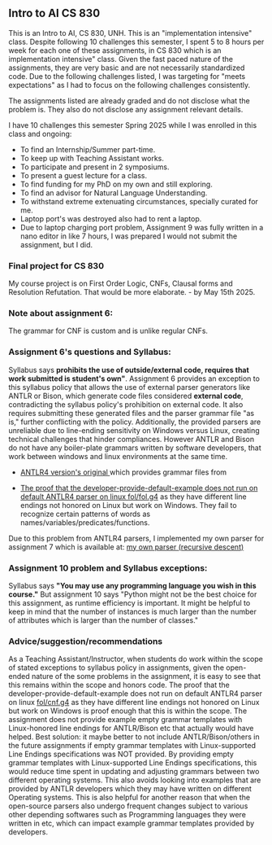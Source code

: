 ## Intro to AI CS 830

This is an Intro to AI, CS 830, UNH.
This is an "implementation intensive" class.
Despite following 10 challenges this semester, I spent 5 to 8 hours per week for each one of these assignments, in CS 830 which is an implementation intensive" class.
Given the fast paced nature of the assignments, they are very basic and are not necessarily standardized code. Due to the following challenges listed, I was targeting for "meets expectations" as I had to focus on the following challenges consistently.

The assignments listed are already graded and do not disclose what the problem is.
They also do not disclose any assignment relevant details.

I have 10 challenges this semester Spring 2025 while I was enrolled in this class and ongoing:

- To find an Internship/Summer part-time.
- To keep up with Teaching Assistant works.
- To participate and present in 2 symposiums.
- To present a guest lecture for a class.
- To find funding for my PhD on my own and still exploring.
- To find an advisor for Natural Language Understanding.
- To withstand extreme extenuating circumstances, specially curated for me.
- Laptop port's was destroyed also had to rent a laptop. 
- Due to laptop charging port problem, Assignment 9 was fully written in a nano editor in like 7 hours, I was prepared I would not submit the assignment, but I did.

### Final project for CS 830

My course project is on First Order Logic, CNFs, Clausal forms and Resolution Refutation. That would be more elaborate. - by May 15th 2025.

### Note about assignment 6:
The grammar for CNF is custom and is unlike regular CNFs.

### Assignment 6's questions and Syllabus:

Syllabus says **prohibits the use of outside/external code, requires that work submitted is student's own"**. 
Assignment 6 provides an exception to this syllabus policy that allows the use of external parser generators like ANTLR or Bison, which generate code files considered **external code**, contradicting the syllabus policy's prohibition on external code. It also requires submitting these generated files and the parser grammar file "as is," further conflicting with the policy. Additionally, the provided parsers are unreliable due to line-ending sensitivity on Windows versus Linux, creating technical challenges that hinder compliances. However ANTLR and Bison do not have any boiler-plate grammars written by software developers, that work between windows and linux environments at the same time.

- <a href="https://github.com/antlr/antlr4">ANTLR4 version's original </a> which provides grammar files from <a href="https://github.com/antlr/grammars-v4">

- The proof that the developer-provide-default-example does not run on default ANTLR4 parser on linux <a href="https://github.com/antlr/grammars-v4/blob/master/fol/fol.g4">fol/fol.g4</a> as they have different line endings not honored on Linux but work on Windows. They fail to recognize certain patterns of words as names/variables/predicates/functions.

Due to this problem from ANTLR4 parsers, I implemented my own parser for assignment 7 which is available at: <a href="https://github.com/sushmaakoju/cs830/blob/master/sakoju-a07/code.py"> my own parser (recursive descent) </a>

### Assignment 10 problem and Syllabus exceptions:

Syllabus says **"You may use any programming language you wish in this course."**
But assignment 10 says "Python might not be the best choice for this assignment, as
runtime efficiency is important. It might be helpful to keep in mind that the number of
instances is much larger than the number of attributes which is larger than the number of
classes."

### Advice/suggestion/recommendations

As a Teaching Assistant/Instructor, when students do work within the scope of stated exceptions to syllabus policy in assignments, given the open-ended nature of the some problems in the assignment, it is easy to see that this remains within the scope and honors code. The proof that the developer-provide-default-example does not run on default ANTLR4 parser on linux <a href="https://github.com/antlr/grammars-v4/blob/master/fol/fol.g4">fol/cnf.g4</a> as they have different line endings not honored on Linux but work on Windows is proof enough that this is within the scope. The assignment does not provide example empty grammar templates with Linux-honored line endings for ANTLR/Bison etc that actually would have helped. Best solution: it maybe better to not include ANTLR/Bison/others in the future assignments if empty grammar templates with Linux-supported Line Endings specifications was NOT provided. By providing empty grammar templates with Linux-supported Line Endings specifications, this would reduce time spent in updating and adjusting grammars between two different operating systems. This also avoids looking into examples that are provided by ANTLR developers which they may have written on different Operating systems. This is also helpful for another reason that when the open-source parsers also undergo frequent changes subject to various other depending softwares such as Programming languages they were written in etc, which can impact example grammar templates provided by developers.
